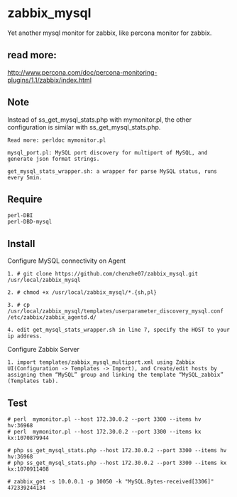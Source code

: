 # zabbix_mysql
  Yet another mysql monitor for zabbix, like percona monitor for zabbix.

## read more:
   http://www.percona.com/doc/percona-monitoring-plugins/1.1/zabbix/index.html

## Note
   Instead of ss_get_mysql_stats.php with mymonitor.pl, the other configuration is similar with ss_get_mysql_stats.php.

    Read more: perldoc mymonitor.pl

    mysql_port.pl: MySQL port discovery for multiport of MySQL, and generate json format strings.

    get_mysql_stats_wrapper.sh: a wrapper for parse MySQL status, runs every 5min.

## Require
    perl-DBI
    perl-DBD-mysql

## Install

Configure MySQL connectivity on Agent

    1. # git clone https://github.com/chenzhe07/zabbix_mysql.git /usr/local/zabbix_mysql 
    
    2. # chmod +x /usr/local/zabbix_mysql/*.{sh,pl}
    
    3. # cp /usr/local/zabbix_mysql/templates/userparameter_discovery_mysql.conf /etc/zabbix/zabbix_agentd.d/
    
    4. edit get_mysql_stats_wrapper.sh in line 7, specify the HOST to your ip address.

Configure Zabbix Server
    
    1. import templates/zabbix_mysql_multiport.xml using Zabbix UI(Configuration -> Templates -> Import), and Create/edit hosts by assigning them “MySQL” group and linking the template “MySQL_zabbix” (Templates tab).


## Test

    # perl  mymonitor.pl --host 172.30.0.2 --port 3300 --items hv
    hv:36968
    # perl  mymonitor.pl --host 172.30.0.2 --port 3300 --items kx
    kx:1070879944

    # php ss_get_mysql_stats.php --host 172.30.0.2 --port 3300 --items hv
    hv:36968
    # php ss_get_mysql_stats.php --host 172.30.0.2 --port 3300 --items kx kx:1070911408

    # zabbix_get -s 10.0.0.1 -p 10050 -k "MySQL.Bytes-received[3306]"
    472339244134


